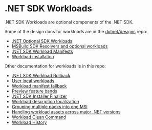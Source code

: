 # .NET SDK Workloads

.NET SDK Workloads are optional components of the .NET SDK.

Some of the design docs for workloads are in the [dotnet/designs](https://github.com/dotnet/designs) repo:

- [.NET Optional SDK Workloads](https://github.com/dotnet/designs/blob/main/accepted/2020/workloads/workloads.md)
- [MSBuild SDK Resolvers and optional workloads](https://github.com/dotnet/designs/blob/main/accepted/2020/workloads/workload-resolvers.md)
- [.NET SDK Workload Manifests](https://github.com/dotnet/designs/blob/main/accepted/2020/workloads/workload-manifest.md)
- [Workload installation](https://github.com/dotnet/designs/blob/main/accepted/2021/workloads/workload-installation.md)

Other documentation for workloads is in this repo:

- [.NET SDK Workload Rollback](workload-rollback.md)
- [User local workloads](user-local-workloads.md)
- [Workload manifest fallback](workload-fallback.md)
- [Preview feature bands](workload-preview-bands.md)
- [.NET SDK Installer Finalizer](workload-finalizer.md)
- [Workload description localization](https://github.com/dotnet/sdk/pull/21189)
- [Grouping multiple packs into one MSI](https://github.com/dotnet/sdk/issues/21741)
- [Handling workload assets across major .NET versions](cross-version-workloads.md)
- [Workload Clean Command](workload-clean.md)
- [Workload History](workload-history.md)